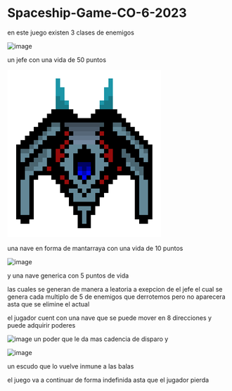 # Spaceship-Game-CO-6-2023
en este juego existen 3 clases de enemigos 

![image](https://github.com/CarlosDiazD/Spaceship-Game-CO-6-2023/assets/139479569/444a51ca-d68d-4109-9993-47ff4a597170)

un jefe con una vida de 50 puntos 

![image](https://github.com/CarlosDiazD/Spaceship-Game-CO-6-2023/blob/main/game/assets/Enemy/enemy_2.png)

una nave en forma de mantarraya con una vida de 10 puntos

![image](https://github.com/CarlosDiazD/Spaceship-Game-CO-6-2023/blob/main/game/assets/Enemy/enemy_1.png)

y una nave generica con 5 puntos de vida

las cuales se generan de manera a leatoria a exepcion de el jefe el cual se genera cada multiplo de 5 de enemigos que derrotemos pero no aparecera asta que se elimine el actual

el jugador cuent con una nave que se puede mover en 8 direcciones y puede adquirir poderes 

![image](https://ih1.redbubble.net/image.4869209775.2887/flat,128x,075,f-pad,128x128,f8f8f8.jpg)
un poder que le da mas cadencia de disparo y 

![image](https://github.com/CarlosDiazD/Spaceship-Game-CO-6-2023/blob/main/game/assets/Other/shield.png)

un escudo que lo vuelve inmune a las balas

el juego va a continuar de forma indefinida asta que el jugador pierda

